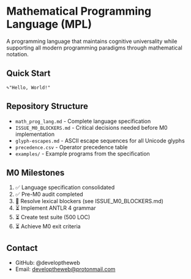 # Mathematical Programming Language (MPL)

A programming language that maintains cognitive universality while supporting all modern programming paradigms through mathematical notation.

## Quick Start

```mpl
✎"Hello, World!"
```

## Repository Structure

- `math_prog_lang.md` - Complete language specification
- `ISSUE_M0_BLOCKERS.md` - Critical decisions needed before M0 implementation
- `glyph-escapes.md` - ASCII escape sequences for all Unicode glyphs
- `precedence.csv` - Operator precedence table
- `examples/` - Example programs from the specification

## M0 Milestones

1. ✅ Language specification consolidated
2. ✅ Pre-M0 audit completed
3. 🚧 Resolve lexical blockers (see ISSUE_M0_BLOCKERS.md)
4. ⏳ Implement ANTLR 4 grammar
5. ⏳ Create test suite (500 LOC)
6. ⏳ Achieve M0 exit criteria

## Contact

- GitHub: @developtheweb
- Email: developtheweb@protonmail.com